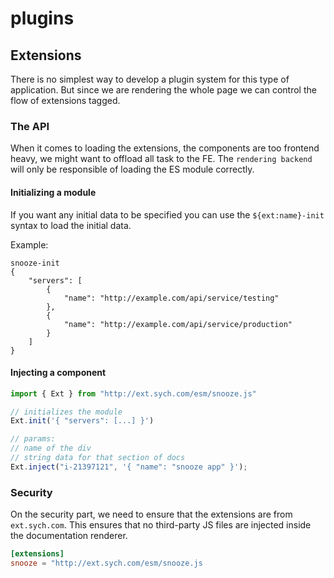 # plugins

## Extensions

There is no simplest way to develop a plugin system for this type of application. But since we are rendering the whole page we can control the flow of extensions tagged.

### The API

When it comes to loading the extensions, the components are too frontend heavy, we might want to offload all task to the FE. The `rendering backend` will only be responsible of loading the ES module correctly.

#### Initializing a module

If you want any initial data to be specified you can use the `${ext:name}-init` syntax to load the initial data.

Example:

```
snooze-init
{
    "servers": [
        {
            "name": "http://example.com/api/service/testing"
        },
        {
            "name": "http://example.com/api/service/production"
        }
    ]
}
```

#### Injecting a component

```js
import { Ext } from "http://ext.sych.com/esm/snooze.js"

// initializes the module
Ext.init('{ "servers": [...] }')

// params:
// name of the div
// string data for that section of docs
Ext.inject("i-21397121", '{ "name": "snooze app" }');
```

### Security

On the security part, we need to ensure that the extensions are from `ext.sych.com`. This ensures that no third-party JS files are injected inside the documentation renderer.

```toml
[extensions]
snooze = "http://ext.sych.com/esm/snooze.js
```